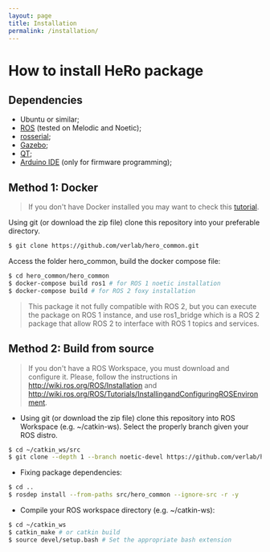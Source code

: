 ```yaml
---
layout: page
title: Installation
permalink: /installation/
---
```


# How to install HeRo package

## Dependencies
- Ubuntu or similar;
- [ROS](http://wiki.ros.org/ROS/Installation) (tested on Melodic and Noetic);
- [rosserial](http://wiki.ros.org/rosserial);
- [Gazebo](https://gazebosim.org/home);
- [QT](https://www.qt.io/);
- [Arduino IDE](https://www.arduino.cc/en/software) (only for firmware programming);

## Method 1: Docker
> If you don't have Docker installed you may want to check this [tutorial](https://docs.nvidia.com/datacenter/cloud-native/container-toolkit/install-guide.html).

Using git (or download the zip file) clone this repository into your preferable directory.
```sh
$ git clone https://github.com/verlab/hero_common.git
```
Access the folder hero_common, build the docker compose file:
```sh
$ cd hero_common/hero_common
$ docker-compose build ros1 # for ROS 1 noetic installation
$ docker-compose build # for ROS 2 foxy installation
```
> This package it not fully compatible with ROS 2, but you can execute the package on ROS 1 instance, and use ros1_bridge which is a ROS 2 package that allow ROS 2 to interface with ROS 1 topics and services.

## Method 2: Build from source
> If you don't have a ROS Workspace, you must download and configure it. 
Please, follow the instructions in http://wiki.ros.org/ROS/Installation and http://wiki.ros.org/ROS/Tutorials/InstallingandConfiguringROSEnvironment.

- Using git (or download the zip file) clone this repository into ROS Workspace (e.g. ~/catkin-ws). Select the properly branch given your ROS distro.
```sh
$ cd ~/catkin_ws/src
$ git clone --depth 1 --branch noetic-devel https://github.com/verlab/hero_common.git # select your ROS distro
```

- Fixing package dependencies:
```sh
$ cd ..
$ rosdep install --from-paths src/hero_common --ignore-src -r -y
```

- Compile your ROS workspace directory (e.g. ~/catkin-ws): 
```sh
$ cd ~/catkin_ws
$ catkin_make # or catkin build
$ source devel/setup.bash # Set the appropriate bash extension
```
